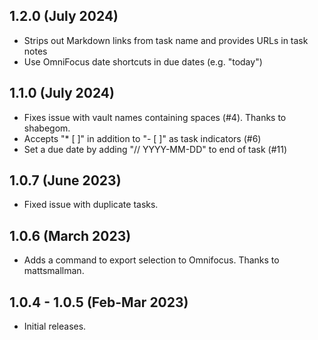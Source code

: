 ## 1.2.0 (July 2024)

- Strips out Markdown links from task name and provides URLs in task notes
- Use OmniFocus date shortcuts in due dates (e.g. "today")

## 1.1.0 (July 2024)

- Fixes issue with vault names containing spaces (#4). Thanks to shabegom.
- Accepts "* [ ]" in addition to "- [ ]" as task indicators (#6)
- Set a due date by adding "// YYYY-MM-DD" to end of task (#11)

## 1.0.7 (June 2023)

- Fixed issue with duplicate tasks.

##  1.0.6 (March 2023)

- Adds a command to export selection to Omnifocus. Thanks to mattsmallman.

## 1.0.4 - 1.0.5 (Feb-Mar 2023)

- Initial releases.

